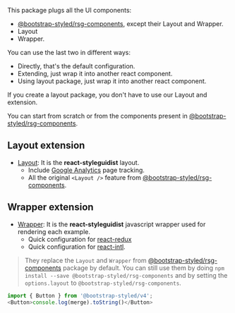 This package plugs all the UI components:

- [@bootstrap-styled/rsg-components](https://bootstrap-styled.github.io/rsg-components/), except their Layout and Wrapper.
- Layout 
- Wrapper.

You can use the last two in different ways:

- Directly, that's the default configuration.
- Extending, just wrap it into another react component.
- Using layout package, just wrap it into another react component.

If you create a layout package, you don't have to use our Layout and extension.

You can start from scratch or from the components present in [@bootstrap-styled/rsg-components](https://bootstrap-styled.github.io/rsg-components/).

## Layout extension

- [Layout](#layout): It is the **react-styleguidist** layout.
  - Include [Google Analytics](https://analytics.google.com/analytics/web/) page tracking.
  - All the original `<Layout />` feature from [@bootstrap-styled/rsg-components](https://bootstrap-styled.github.io/rsg-components/).
  
## Wrapper extension

- [Wrapper](#wrapper): It is the **react-styleguidist** javascript wrapper used for rendering each example.
  - Quick configuration for  [react-redux](https://redux.js.org/basics/usagewithreact) 
  - Quick configuration for [react-intl](https://github.com/yahoo/react-intl).

> They replace the `Layout` and `Wrapper` from [@bootstrap-styled/rsg-components](https://bootstrap-styled.github.io/rsg-components/) package by default.
> You can still use them by doing `npm install --save @bootstrap-styled/rsg-components` and by setting the `options.layout` to `@bootstrap-styled/rsg-components`.

```js
import { Button } from '@bootstrap-styled/v4';
<Button>console.log(merge).toString()</Button>
```
